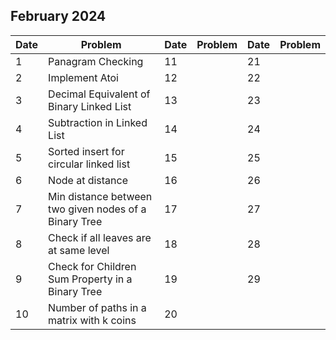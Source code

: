 ## February 2024

| Date | Problem                                               | Date | Problem | Date | Problem |
| ---- | ----------------------------------------------------- | ---- | ------- | ---- | ------- |
| 1    | Panagram Checking                                     | 11   |         | 21   |         |
| 2    | Implement Atoi                                        | 12   |         | 22   |         |
| 3    | Decimal Equivalent of Binary Linked List              | 13   |         | 23   |         |
| 4    | Subtraction in Linked List                            | 14   |         | 24   |         |
| 5    | Sorted insert for circular linked list                | 15   |         | 25   |         |
| 6    | Node at distance                                      | 16   |         | 26   |         |
| 7    | Min distance between two given nodes of a Binary Tree | 17   |         | 27   |         |
| 8    | Check if all leaves are at same level                 | 18   |         | 28   |         |
| 9    | Check for Children Sum Property in a Binary Tree      | 19   |         | 29   |         |
| 10   | Number of paths in a matrix with k coins              | 20   |         |      |         |

